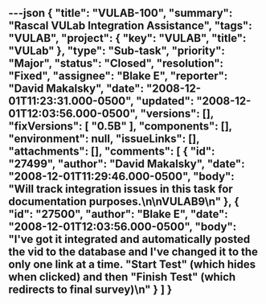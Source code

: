 ---json
{
  "title": "VULAB-100",
  "summary": "Rascal VULab Integration Assistance",
  "tags": "VULAB",
  "project": {
    "key": "VULAB",
    "title": "VULab"
  },
  "type": "Sub-task",
  "priority": "Major",
  "status": "Closed",
  "resolution": "Fixed",
  "assignee": "Blake E",
  "reporter": "David Makalsky",
  "date": "2008-12-01T11:23:31.000-0500",
  "updated": "2008-12-01T12:03:56.000-0500",
  "versions": [],
  "fixVersions": [
    "0.5B"
  ],
  "components": [],
  "environment": null,
  "issueLinks": [],
  "attachments": [],
  "comments": [
    {
      "id": "27499",
      "author": "David Makalsky",
      "date": "2008-12-01T11:29:46.000-0500",
      "body": "Will track integration issues in this task for documentation purposes.\n\nVULAB9\n"
    },
    {
      "id": "27500",
      "author": "Blake E",
      "date": "2008-12-01T12:03:56.000-0500",
      "body": "I've got it integrated and automatically posted the vid to the database and I've changed it to the only one link at a time. \"Start Test\" (which hides when clicked) and then \"Finish Test\" (which redirects to final survey)\n"
    }
  ]
}
---

        